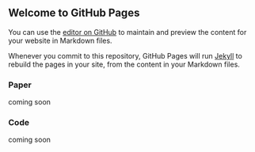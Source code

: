 ## Welcome to GitHub Pages

You can use the [editor on GitHub](https://github.com/infantmotion/infantmotion.github.io/edit/main/README.md) to maintain and preview the content for your website in Markdown files.

Whenever you commit to this repository, GitHub Pages will run [Jekyll](https://jekyllrb.com/) to rebuild the pages in your site, from the content in your Markdown files.

### Paper
coming soon

### Code
coming soon


